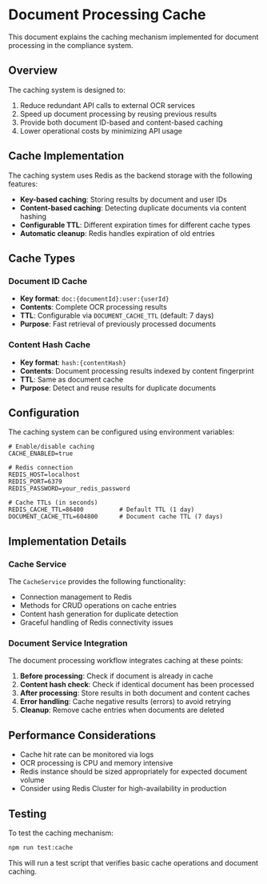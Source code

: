 # Document Processing Cache

This document explains the caching mechanism implemented for document processing in the compliance system.

## Overview

The caching system is designed to:

1. Reduce redundant API calls to external OCR services
2. Speed up document processing by reusing previous results
3. Provide both document ID-based and content-based caching
4. Lower operational costs by minimizing API usage

## Cache Implementation

The caching system uses Redis as the backend storage with the following features:

- **Key-based caching**: Storing results by document and user IDs
- **Content-based caching**: Detecting duplicate documents via content hashing
- **Configurable TTL**: Different expiration times for different cache types
- **Automatic cleanup**: Redis handles expiration of old entries

## Cache Types

### Document ID Cache

- **Key format**: `doc:{documentId}:user:{userId}`
- **Contents**: Complete OCR processing results
- **TTL**: Configurable via `DOCUMENT_CACHE_TTL` (default: 7 days)
- **Purpose**: Fast retrieval of previously processed documents

### Content Hash Cache

- **Key format**: `hash:{contentHash}`
- **Contents**: Document processing results indexed by content fingerprint
- **TTL**: Same as document cache
- **Purpose**: Detect and reuse results for duplicate documents

## Configuration

The caching system can be configured using environment variables:

```env
# Enable/disable caching
CACHE_ENABLED=true

# Redis connection
REDIS_HOST=localhost
REDIS_PORT=6379
REDIS_PASSWORD=your_redis_password

# Cache TTLs (in seconds)
REDIS_CACHE_TTL=86400          # Default TTL (1 day)
DOCUMENT_CACHE_TTL=604800      # Document cache TTL (7 days)
```

## Implementation Details

### Cache Service

The `CacheService` provides the following functionality:

- Connection management to Redis
- Methods for CRUD operations on cache entries
- Content hash generation for duplicate detection
- Graceful handling of Redis connectivity issues

### Document Service Integration

The document processing workflow integrates caching at these points:

1. **Before processing**: Check if document is already in cache
2. **Content hash check**: Check if identical document has been processed
3. **After processing**: Store results in both document and content caches
4. **Error handling**: Cache negative results (errors) to avoid retrying
5. **Cleanup**: Remove cache entries when documents are deleted

## Performance Considerations

- Cache hit rate can be monitored via logs
- OCR processing is CPU and memory intensive
- Redis instance should be sized appropriately for expected document volume
- Consider using Redis Cluster for high-availability in production

## Testing

To test the caching mechanism:

```bash
npm run test:cache
```

This will run a test script that verifies basic cache operations and document caching. 